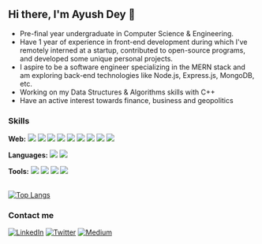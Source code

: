 <h2>Hi there, I'm Ayush Dey 👋</h2>

- Pre-final year undergraduate in Computer Science & Engineering. 
- Have 1 year of experience in front-end development during which I've remotely interned at a startup, contributed to open-source programs, and developed some unique personal projects.
- I aspire to be a software engineer specializing in the MERN stack and am exploring back-end technologies like Node.js, Express.js, MongoDB, etc.
- Working on my Data Structures & Algorithms skills with C++
- Have an active interest towards finance, business and geopolitics 


### Skills

**Web:** <img src="https://img.shields.io/badge/-JavaScript-black?style=flat&logo=Javascript" /> <img src="https://img.shields.io/badge/-React.js-black?style=flat&logo=React" /> <img src="https://img.shields.io/badge/-Redux-764ABC?style=flat&logo=Redux"> <img src="https://img.shields.io/badge/-REST API-green?style=flat"> <img src = "https://img.shields.io/badge/-HTML5-E34F26?style=flat&logo=html5&logoColor=white"> <img src = "https://img.shields.io/badge/-CSS3-1572B6?style=flat&logo=css3&logoColor=white" /> <img src="https://img.shields.io/badge/-Ant Design-red?style=flat&logo=Ant Design" /> <img src="https://img.shields.io/badge/-Bootstrap-563D7C?style=flat&logo=bootstrap&logoColor=white"> <img src="https://img.shields.io/badge/-Material UI-0d3c61?style=flat&logo=Material Design" />

**Languages:** <img src="https://img.shields.io/badge/-C and C++-659ad2?style=flat&logo=c%2B%2B&logoColor=ffffff"> <img src="https://img.shields.io/badge/-Python%203-blue?style=flat&logo=python&logoColor=white">

**Tools:** <img src="https://img.shields.io/badge/-Firebase-1967D2?style=flat&logo=Firebase"> <img src="https://img.shields.io/badge/-Postman-white?style=flat&logo=Postman"> <img src="https://img.shields.io/badge/-Netlify-black?style=flat&logo=Netlify"> <img src="https://img.shields.io/badge/-npm-white?style=flat&logo=npm">
<br /><br />

[![Top Langs](https://github-readme-stats.vercel.app/api/top-langs/?username=its-ayush-07&hide=jupyter%20notebook&layout=compact&theme=dark)](https://github.com/its-ayush-07/github-readme-stats)

### Contact me
<p>
<a href="https://www.linkedin.com/in/ayush-dey-908567200/" rel="nofollow"><img alt="LinkedIn" src="https://camo.githubusercontent.com/a493f6833f99fb3c85788d6d9305e6b7a42b838e5ee5d138fd9a8214a7e77472/68747470733a2f2f696d672e736869656c64732e696f2f62616467652f6c696e6b6564696e2d2532333030373742352e7376673f267374796c653d666f722d7468652d6261646765266c6f676f3d6c696e6b6564696e266c6f676f436f6c6f723d7768697465" data-canonical-src="https://img.shields.io/badge/linkedin-%230077B5.svg?&amp;style=for-the-badge&amp;logo=linkedin&amp;logoColor=white" style="max-width:100%;"></a>   
<a href="https://twitter.com/its_ayush_07" rel="nofollow"><img alt="Twitter" src="https://camo.githubusercontent.com/e1c2fd3bcd4ed13889ed78d1e814261a7cfbc79ae826198b7813850b15a8d956/68747470733a2f2f696d672e736869656c64732e696f2f62616467652f747769747465722d2532333144413146322e7376673f267374796c653d666f722d7468652d6261646765266c6f676f3d74776974746572266c6f676f436f6c6f723d7768697465" data-canonical-src="https://img.shields.io/badge/twitter-%231DA1F2.svg?&amp;style=for-the-badge&amp;logo=twitter&amp;logoColor=white" style="max-width:100%;"></a>
<a href="https://medium.com/@ayush.dey710" rel="nofollow"><img alt="Medium" src="https://camo.githubusercontent.com/49c80c79c674e543c2c7c2ee7930cc15791f4bd56da17c4b3c91c273349bef8d/68747470733a2f2f696d672e736869656c64732e696f2f62616467652f6d656469756d2d2532333132313030452e7376673f267374796c653d666f722d7468652d6261646765266c6f676f3d6d656469756d266c6f676f436f6c6f723d7768697465" data-canonical-src="https://img.shields.io/badge/medium-%2312100E.svg?&amp;style=for-the-badge&amp;logo=medium&amp;logoColor=white" style="max-width:100%;"></a>
</p>
